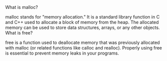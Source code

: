 What is malloc?

malloc stands for "memory allocation." It is a standard library function in C and C++ used to allocate a block of memory from the heap. The allocated memory can be used to store data structures, arrays, or any other objects.
What is free?

free is a function used to deallocate memory that was previously allocated with malloc (or related functions like calloc and realloc). Properly using free is essential to prevent memory leaks in your programs.
